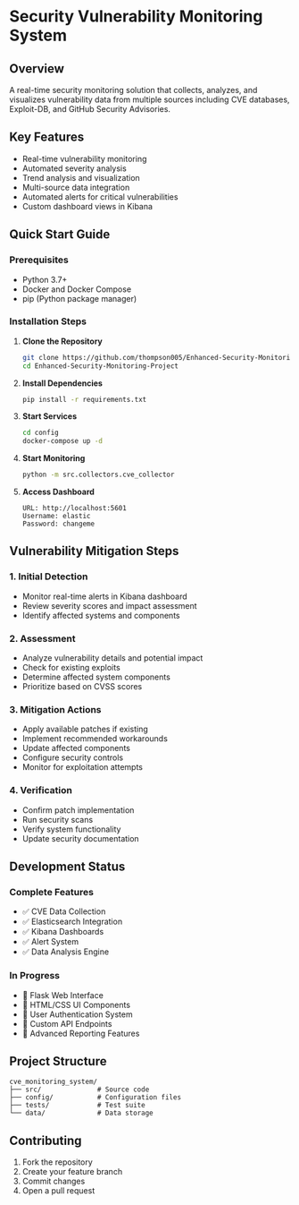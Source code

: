 # Security Vulnerability Monitoring System

## Overview
A real-time security monitoring solution that collects, analyzes, and visualizes vulnerability data from multiple sources including CVE databases, Exploit-DB, and GitHub Security Advisories.

## Key Features
- Real-time vulnerability monitoring
- Automated severity analysis
- Trend analysis and visualization
- Multi-source data integration
- Automated alerts for critical vulnerabilities
- Custom dashboard views in Kibana

## Quick Start Guide

### Prerequisites
- Python 3.7+
- Docker and Docker Compose
- pip (Python package manager)

### Installation Steps
1. **Clone the Repository**
   ```bash
   git clone https://github.com/thompson005/Enhanced-Security-Monitoring-Project.git
   cd Enhanced-Security-Monitoring-Project
   ```

2. **Install Dependencies**
   ```bash
   pip install -r requirements.txt
   ```

3. **Start Services**
   ```bash
   cd config
   docker-compose up -d
   ```

4. **Start Monitoring**
   ```bash
   python -m src.collectors.cve_collector
   ```

5. **Access Dashboard**
   ```
   URL: http://localhost:5601
   Username: elastic
   Password: changeme
   ```

## Vulnerability Mitigation Steps

### 1. Initial Detection
- Monitor real-time alerts in Kibana dashboard
- Review severity scores and impact assessment
- Identify affected systems and components

### 2. Assessment
- Analyze vulnerability details and potential impact
- Check for existing exploits
- Determine affected system components
- Prioritize based on CVSS scores

### 3. Mitigation Actions
- Apply available patches if existing
- Implement recommended workarounds
- Update affected components
- Configure security controls
- Monitor for exploitation attempts

### 4. Verification
- Confirm patch implementation
- Run security scans
- Verify system functionality
- Update security documentation

## Development Status

### Complete Features
- ✅ CVE Data Collection
- ✅ Elasticsearch Integration
- ✅ Kibana Dashboards
- ✅ Alert System
- ✅ Data Analysis Engine

### In Progress
- 🚧 Flask Web Interface
- 🚧 HTML/CSS UI Components
- 🚧 User Authentication System
- 🚧 Custom API Endpoints
- 🚧 Advanced Reporting Features

## Project Structure
```
cve_monitoring_system/
├── src/              # Source code
├── config/           # Configuration files
├── tests/            # Test suite
└── data/             # Data storage
```

## Contributing
1. Fork the repository
2. Create your feature branch
3. Commit changes
4. Open a pull request

